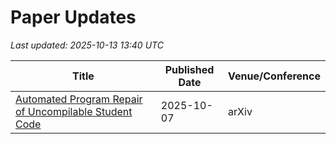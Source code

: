 # Paper Updates

*Last updated: 2025-10-13 13:40 UTC*

| Title | Published Date | Venue/Conference |
| --- | --- | --- |
| [Automated Program Repair of Uncompilable Student Code](https://arxiv.org/abs/2510.06187) | 2025-10-07 | arXiv |